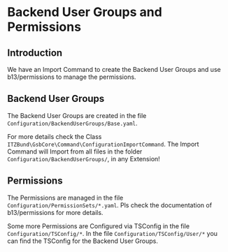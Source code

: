 <!--
SPDX-FileCopyrightText: 2024 Bundesrepublik Deutschland, vertreten durch das BMI/ITZBund

SPDX-License-Identifier: GPL-3.0-or-later
-->

# Backend User Groups and Permissions

## Introduction

We have an Import Command to create the Backend User Groups and use b13/permissions to manage the permissions.

## Backend User Groups

The Backend User Groups are created in the file `Configuration/BackendUserGroups/Base.yaml`.

For more details check the Class `ITZBund\GsbCore\Command\ConfigurationImportCommand`.
The Import Command will Import from all files in the folder `Configuration/BackendUserGroups/`, in any Extension!


## Permissions

The Permissions are managed in the file `Configuration/PermissionSets/*.yaml`. Pls check the documentation of b13/permissions for more details.

Some more Permissions are Configured via TSConfig in the file `Configuration/TSConfig/*`. In the file `Configuration/TSConfig/User/*` you can find the TSConfig for the Backend User Groups.
